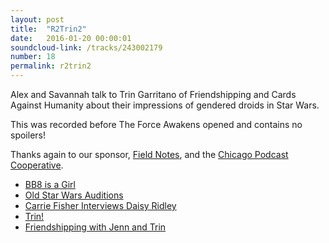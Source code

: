 ```yaml
---
layout: post
title:  "R2Trin2"
date:   2016-01-20 00:00:01
soundcloud-link: /tracks/243002179
number: 18
permalink: r2trin2
---
```


Alex and Savannah talk to Trin Garritano of Friendshipping and Cards Against Humanity about their impressions of gendered droids in Star Wars.

This was recorded before The Force Awakens opened and contains no spoilers!

Thanks again to our sponsor, [Field Notes](http://fieldnotesbrand.com/), and the [Chicago Podcast Cooperative](http://chicagopodcastcoop.com/).

- [BB8 is a Girl](http://www.telegraph.co.uk/film/star-wars-the-force-awakens/bb-8-droid-girl-female/)
- [Old Star Wars Auditions](http://io9.gizmodo.com/star-wars-audition-tapes-feature-a-very-different-origi-1702308808)
- [Carrie Fisher Interviews Daisy Ridley](http://www.interviewmagazine.com/film/daisy-ridley)
- [Trin!](https://twitter.com/trinandtonic)
- [Friendshipping with Jenn and Trin](https://friendshipping.simplecast.fm/)
